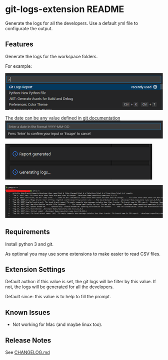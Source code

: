 # git-logs-extension README

Generate the logs for all the developers. Use a default yml file to configurate the output.

## Features

Generate the logs for the workspace folders.

For example:

![command](https://github.com/masicx/vs-git-logs-extension/raw/master/assets/image.png)

The date can be any value defined in [git documentation](https://git-scm.com/docs/git-log#Documentation/git-log.txt---sinceltdategt)
![date where it is going to start](https://github.com/masicx/vs-git-logs-extension/raw/master/assets/image2.png)

![alt text](https://github.com/masicx/vs-git-logs-extension/raw/master/assets/image3.png)

![alt text](https://github.com/masicx/vs-git-logs-extension/raw/master/assets/image4.png)

## Requirements

Install python 3 and git.

As optional you may use some extensions to make easier to read CSV files.

## Extension Settings

Default author: if this value is set, the git logs will be filter by this value. If not, the logs will be generated for all the developers.

Default since: this value is to help to fill the prompt.

## Known Issues

- Not working for Mac (and maybe linux too).

## Release Notes

See [CHANGELOG.md](https://raw.githubusercontent.com/masicx/vs-git-logs-extension/master/CHANGELOG.md)
